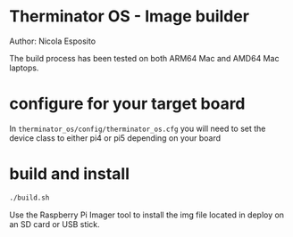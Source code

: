 # Therminator OS - Image builder
Author: Nicola Esposito

The build process has been tested on both ARM64 Mac and AMD64 Mac laptops.

# configure for your target board

In `therminator_os/config/therminator_os.cfg` you will need to set the device class to either
pi4 or pi5 depending on your board

# build and install

```sh
./build.sh
```

Use the Raspberry Pi Imager tool to install the img file located in deploy
on an SD card or USB stick.

